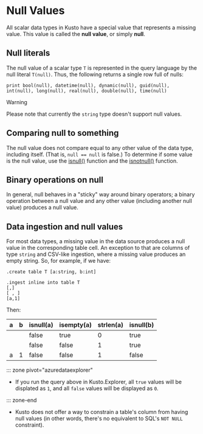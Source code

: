 # Null Values

All scalar data types in Kusto have a special value that represents a missing value.
This value is called the **null value**, or simply **null**.

## Null literals

The null value of a scalar type `T` is represented in the query language by the null literal `T(null)`.
Thus, the following returns a single row full of nulls:

```
print bool(null), datetime(null), dynamic(null), guid(null), int(null), long(null), real(null), double(null), time(null)
```

> [!WARNING]
> Please note that currently the `string` type doesn't support null values.

## Comparing null to something

The null value does not compare equal to any other value of the data type,
including itself. (That is, `null == null` is false.) To determine if some
value is the null value, use the [isnull()](../isnullfunction.md) function
and the [isnotnull()](../isnotnullfunction.md) function.

## Binary operations on null

In general, null behaves in a "sticky" way around binary operators; a binary
operation between a null value and any other value (including another null value)
produces a null value.

## Data ingestion and null values

For most data types, a missing value in the data source produces a null value
in the corresponding table cell. An exception to that are columns of type
`string` and CSV-like ingestion, where a missing value produces an empty string.
So, for example, if we have: 

```
.create table T [a:string, b:int]

.ingest inline into table T
[,]
[ , ]
[a,1]
```

Then:

|a     |b     |isnull(a)|isempty(a)|strlen(a)|isnull(b)|
|------|------|---------|----------|---------|---------|
|&nbsp;|&nbsp;|false    |true      |0        |true     |
|&nbsp;|&nbsp;|false    |false     |1        |true     |
|a     |1     |false    |false     |1        |false    |

::: zone pivot="azuredataexplorer"

* If you run the query above in Kusto.Explorer, all `true`
  values will be displated as `1`, and all `false` values
  will be displayed as `0`.

::: zone-end

* Kusto does not offer a way to constrain a table's column from having null
  values (in other words, there's no equivalent to SQL's `NOT NULL` constraint).
  
